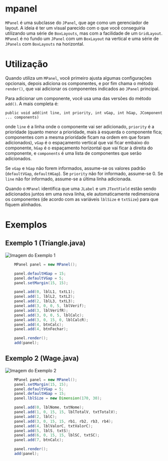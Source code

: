 # mpanel
`MPanel` é uma subclasse do `JPanel`, que age como um gerenciador de layout. A ideia é ter um visual parecido com o que você conseguiria utilizando uma série de `BoxLayouts`, mas com a facilidade de um `GridLayout`. `MPanel` é no fundo um `JPanel` com um `BoxLayout` na vertical e uma série de `JPanels` com `BoxLayouts` na horizontal.

# Utilização
Quando utiliza um `MPanel`, você primeiro ajusta algumas configurações opcionais, depois adiciona os componentes, e por fim chama o método `render()`, que vai adicionar os componentes indicados ao `JPanel` principal.

Para adicionar um componente, você usa uma das versões do método `add()`. A mais completa é:

`public void add(int line, int priority, int vGap, int hGap, JComponent ... components)`

onde `line` é a linha onde o componente vai ser adicionado, `priority` é a prioridade (quanto menor a prioridade, mais à esquerda o componente fica; componentes com a mesma prioridade ficam na ordem em que foram adicionados), `vGap` é o espaçamento vertical que vai ficar embaixo do componente, `hGap` é o espaçamento horizontal que vai ficar à direita do componente, e `components` é uma lista de componentes que serão adicionados.

Se `vGap` e `hGap` não forem informados, assume-se os valores padrão (`defaultVGap`, `defaultHGap`). Se `priority` não for informado, assume-se 0. Se `line` não for informado, assume-se a última linha adicionada.

Quando o `MPanel` identifica que uma `JLabel` e um `JTextField` estão sendo adicionados juntos em uma nova linha, ele automaticamente redimensiona os componentes (de acordo com as variáveis `lblSize` e `txtSize`) para que fiquem alinhados.

# Exemplos

## Exemplo 1 (Triangle.java)
![Imagem do Exemplo 1](https://i.imgur.com/ED4G7oB.png)

````java
    MPanel panel = new MPanel();

    panel.defaultHGap = 15;
    panel.defaultVGap = 5;
    panel.setMargin(15, 15);

    panel.add(0, lblL1, txtL1);
    panel.add(1, lblL2, txtL2);
    panel.add(2, lblL3, txtL3);
    panel.add(3, 0, 0, 5, lblVerif);
    panel.add(3, lblVerifR);
    panel.add(3, 0, 0, 5, lblCalc);
    panel.add(3, 0, 15, 0, lblCalcR);
    panel.add(4, btnCalc);
    panel.add(4, btnFechar);

    panel.render();
    add(panel);
````
    
## Exemplo 2 (Wage.java)
![Imagem do Exemplo 2](https://i.imgur.com/aaK0IKi.png)

````java
    MPanel panel = new MPanel();
    panel.setMargin(15, 15);
    panel.defaultVGap = 5;
    panel.defaultHGap = 15;
    panel.lblSize = new Dimension(170, 30);

    panel.add(0, lblNome, txtNome);
    panel.add(1, 0, 15, 15, lblTotalV, txtTotalV);
    panel.add(2, lblC);
    panel.add(3, 0, 15, 15, rb1, rb2, rb3, rb4);
    panel.add(4, lblValorC, txtValorC);
    panel.add(5, lblS, txtS);
    panel.add(6, 0, 15, 15, lblSC, txtSC);
    panel.add(7, btnCalc);

    panel.render();
    add(panel);
````
